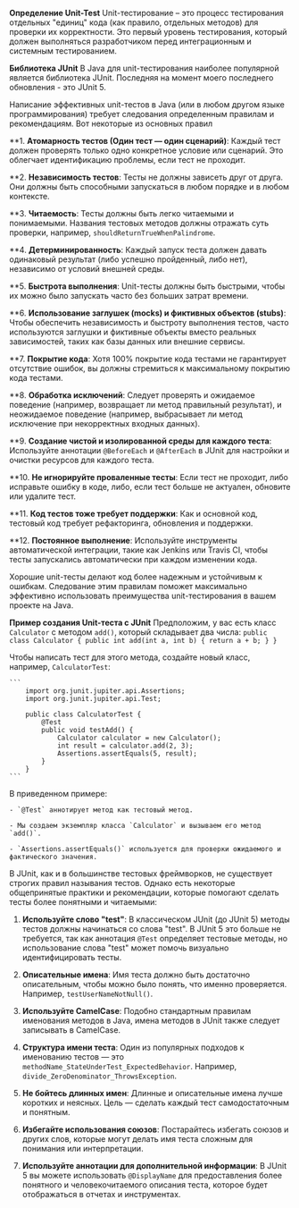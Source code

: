 **Определение Unit-Test**
Unit-тестирование – это процесс тестирования отдельных "единиц" кода (как правило, отдельных методов) для проверки их корректности. Это первый уровень тестирования, который должен выполняться разработчиком перед интеграционным и системным тестированием.

**Библиотека JUnit**
В Java для unit-тестирования наиболее популярной является библиотека JUnit. Последняя на момент моего последнего обновления - это JUnit 5.

Написание эффективных unit-тестов в Java (или в любом другом языке программирования) требует следования определенным правилам и рекомендациям. Вот некоторые из основных правил

**1. **Атомарность тестов (Один тест — один сценарий)**:
Каждый тест должен проверять только одно конкретное условие или сценарий. Это облегчает идентификацию проблемы, если тест не проходит.

**2. **Независимость тестов**:
Тесты не должны зависеть друг от друга. Они должны быть способными запускаться в любом порядке и в любом контексте.

**3. **Читаемость**:
Тесты должны быть легко читаемыми и понимаемыми. Названия тестовых методов должны отражать суть проверки, например, `shouldReturnTrueWhenPalindrome`.

**4. **Детерминированность**:
Каждый запуск теста должен давать одинаковый результат (либо успешно пройденный, либо нет), независимо от условий внешней среды.

**5. **Быстрота выполнения**:
Unit-тесты должны быть быстрыми, чтобы их можно было запускать часто без больших затрат времени.

**6. **Использование заглушек (mocks) и фиктивных объектов (stubs)**:
Чтобы обеспечить независимость и быстроту выполнения тестов, часто используются заглушки и фиктивные объекты вместо реальных зависимостей, таких как базы данных или внешние сервисы.

**7. **Покрытие кода**:
Хотя 100% покрытие кода тестами не гарантирует отсутствие ошибок, вы должны стремиться к максимальному покрытию кода тестами.

**8. **Обработка исключений**:
Следует проверять и ожидаемое поведение (например, возвращает ли метод правильный результат), и неожидаемое поведение (например, выбрасывает ли метод исключение при некорректных входных данных).

**9. **Создание чистой и изолированной среды для каждого теста**:
Используйте аннотации `@BeforeEach` и `@AfterEach` в JUnit для настройки и очистки ресурсов для каждого теста.

**10. **Не игнорируйте проваленные тесты**:
Если тест не проходит, либо исправьте ошибку в коде, либо, если тест больше не актуален, обновите или удалите тест.

**11. **Код тестов тоже требует поддержки**:
Как и основной код, тестовый код требует рефакторинга, обновления и поддержки.

**12. **Постоянное выполнение**:
Используйте инструменты автоматической интеграции, такие как Jenkins или Travis CI, чтобы тесты запускались автоматически при каждом изменении кода.

Хорошие unit-тесты делают код более надежным и устойчивым к ошибкам. Следование этим правилам поможет максимально эффективно использовать преимущества unit-тестирования в вашем проекте на Java.
	
	
**Пример создания Unit-теста с JUnit**
Предположим, у вас есть класс `Calculator` с методом `add()`, который складывает два числа:
	```
	public class Calculator {
	    public int add(int a, int b) {
	        return a + b;
	    }
	}
	```
		
Чтобы написать тест для этого метода, создайте новый класс, например, `CalculatorTest`:
	
	```
		import org.junit.jupiter.api.Assertions;
		import org.junit.jupiter.api.Test;

		public class CalculatorTest {
		    @Test
		    public void testAdd() {
		        Calculator calculator = new Calculator();
		        int result = calculator.add(2, 3);
		        Assertions.assertEquals(5, result);
		    }
		}
	```
			
В приведенном примере:
	
	- `@Test` аннотирует метод как тестовый метод.
		
	- Мы создаем экземпляр класса `Calculator` и вызываем его метод `add()`.
		
	- `Assertions.assertEquals()` используется для проверки ожидаемого и фактического значения.
		

В JUnit, как и в большинстве тестовых фреймворков, не существует строгих правил называния тестов. Однако есть некоторые общепринятые практики и рекомендации, которые помогают сделать тесты более понятными и читаемыми:

1. **Используйте слово "test"**: В классическом JUnit (до JUnit 5) методы тестов должны начинаться со слова "test". В JUnit 5 это больше не требуется, так как аннотация `@Test` определяет тестовые методы, но использование слова "test" может помочь визуально идентифицировать тесты.

2. **Описательные имена**: Имя теста должно быть достаточно описательным, чтобы можно было понять, что именно проверяется. Например, `testUserNameNotNull()`.

3. **Используйте CamelCase**: Подобно стандартным правилам именования методов в Java, имена методов в JUnit также следует записывать в CamelCase.

4. **Структура имени теста**: Один из популярных подходов к именованию тестов — это `methodName_StateUnderTest_ExpectedBehavior`. Например, `divide_ZeroDenominator_ThrowsException`.

5. **Не бойтесь длинных имен**: Длинные и описательные имена лучше коротких и неясных. Цель — сделать каждый тест самодостаточным и понятным.

6. **Избегайте использования союзов**: Постарайтесь избегать союзов и других слов, которые могут делать имя теста сложным для понимания или интерпретации.

7. **Используйте аннотации для дополнительной информации**: В JUnit 5 вы можете использовать `@DisplayName` для предоставления более понятного и человекочитаемого описания теста, которое будет отображаться в отчетах и инструментах.

